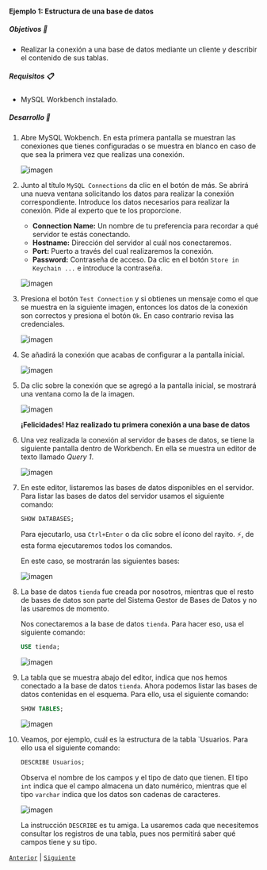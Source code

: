 #### Ejemplo 1: Estructura de una base de datos

##### Objetivos 🎯

- Realizar la conexión a una base de datos mediante un cliente y describir el contenido de sus tablas.

##### Requisitos 📋

- MySQL Workbench instalado.

##### Desarrollo 🚀

1. Abre MySQL Wokbench. En esta primera pantalla se muestran las conexiones que tienes configuradas o se muestra en blanco en caso de que sea la primera vez que realizas una conexión.

   ![imagen](imagenes/s1-w1.png)

2. Junto al título `MySQL Connections` da clic en el botón de más. Se abrirá una nueva ventana solicitando los datos para realizar la conexión correspondiente. Introduce los datos necesarios para realizar la conexión. Pide al experto que te los proporcione.

   - **Connection Name:** Un nombre de tu preferencia para recordar a qué servidor te estás conectando.
   - **Hostname:** Dirección del servidor al cuál nos conectaremos.
   - **Port:** Puerto a través del cual realizaremos la conexión.
   - **Password:** Contraseña de acceso. Da clic en el botón `Store in Keychain ...` e introduce la contraseña.
   
   ![imagen](imagenes/s1-w2.png)

3. Presiona el botón `Test Connection` y si obtienes un mensaje como el que se muestra en la siguiente imagen, entonces los datos de la conexión son correctos y presiona el botón `Ok`. En caso contrario revisa las credenciales.

   ![imagen](imagenes/s1-w3.png)

4. Se añadirá la conexión que acabas de configurar a la pantalla inicial.

   ![imagen](imagenes/s1-w4.png)

5. Da clic sobre la conexión que se agregó a la pantalla inicial, se mostrará una ventana como la de la imagen.

   ![imagen](imagenes/s1-w5.png)

   **¡Felicidades! Haz realizado tu primera conexión a una base de datos**

6. Una vez realizada la conexión al servidor de bases de datos, se tiene la siguiente pantalla dentro de Workbench. En ella se muestra un editor de texto llamado *Query 1*.

   ![imagen](imagenes/s1we21.png)

2. En este editor, listaremos las bases de datos disponibles en el servidor. Para listar las bases de datos del servidor usamos el siguiente comando:

   ```sql
   SHOW DATABASES;
   ```
   
   Para ejecutarlo, usa `Ctrl+Enter` o da clic sobre el ícono del rayito. :zap:, de esta forma ejecutaremos todos los comandos. 

   En este caso, se mostrarán las siguientes bases:
   
   ![imagen](imagenes/s1we22.png)

3. La base de datos `tienda` fue creada por nosotros, mientras que el resto de bases de datos son parte del Sistema Gestor de Bases de Datos y no las usaremos de momento.

   Nos conectaremos a la base de datos `tienda`. Para hacer eso, usa el siguiente comando:

   ```sql
   USE tienda;
   ```
 
   ![imagen](imagenes/s1we23.png)

4. La tabla que se muestra abajo del editor, indica que nos hemos conectado a la base de datos `tienda`. Ahora podemos listar las bases de datos contenidas en el esquema. Para ello, usa el siguiente comando:

   ```sql
   SHOW TABLES;
   ```

   ![imagen](imagenes/img01.png)

5. Veamos, por ejemplo, cuál es la estructura de la tabla `Usuarios. Para ello usa el siguiente comando:

   ```sql
   DESCRIBE Usuarios;
   ```
   
   Observa el nombre de los campos y el tipo de dato que tienen. El tipo `int` indica que el campo almacena un dato numérico, mientras que el tipo `varchar` indica que los datos son cadenas de caracteres.

   ![imagen](imagenes/img02.png)

   La instrucción `DESCRIBE` es tu amiga. La usaremos cada que necesitemos consultar los registros de una tabla, pues nos permitirá saber qué campos tiene y su tipo.


[`Anterior`](../README.md) | [`Siguiente`](reto01/README.md)
